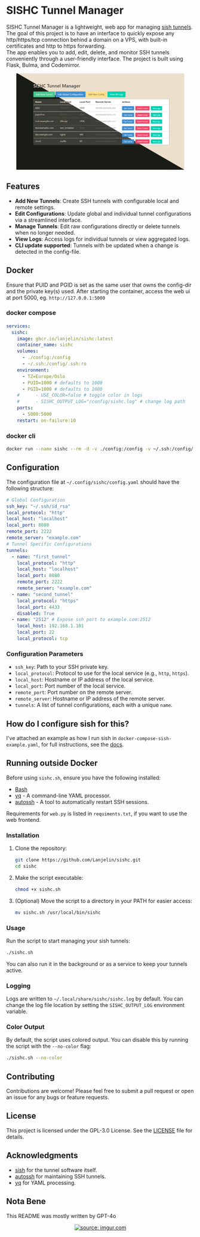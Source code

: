 # SISHC Tunnel Manager

SISHC Tunnel Manager is a lightweight, web app for managing [sish tunnels](https://docs.ssi.sh/).
The goal of this project is to have an interface to quickly expose any http/https/tcp connection behind a domain on a VPS, with built-in certificates and http to https forwarding.  
The app enables you to add, edit, delete, and monitor SSH tunnels conveniently through a user-friendly interface.
The project is built using Flask, Bulma, and Codemirror.

<div align="center">
  <a href="https://github.com/Lanjelin/sishc/blob/main/.github/sishc.png">
    <img src="https://raw.githubusercontent.com/Lanjelin/sishc/refs/heads/main/.github/sishc.png" title="screenshot" width="450" />
  </a>
</div>

## Features

- **Add New Tunnels**: Create SSH tunnels with configurable local and remote settings.
- **Edit Configurations**: Update global and individual tunnel configurations via a streamlined interface.
- **Manage Tunnels**: Edit raw configurations directly or delete tunnels when no longer needed.
- **View Logs**: Access logs for individual tunnels or view aggregated logs.
- **CLI update supported**: Tunnels with be updated when a change is detected in the config-file.

## Docker

Ensure that PUID and PGID is set as the same user that owns the config-dir and the private key(s) used.
After starting the container, access the web ui at port 5000, eg. `http://127.0.0.1:5000`

### docker compose

```yaml
services:
  sishc:
    image: ghcr.io/lanjelin/sishc:latest
    container_name: sishc
    volumes:
      - ./config:/config
      - ~/.ssh:/config/.ssh:ro
    environment:
      - TZ=Europe/Oslo
      - PUID=1000 # defaults to 1000
      - PGID=1000 # defaults to 1000
    #      - USE_COLOR=false # toggle color in logs
    #      - SISHC_OUTPUT_LOG="/config/sishc.log" # change log path
    ports:
      - 5000:5000
    restart: on-failure:10
```

### docker cli

```bash
docker run --name sishc --rm -d -v ./config:/config -v ~/.ssh:/config/.ssh:ro -e TZ=Europe/Oslo -e PUID=${UID} -e PGID=${GID} -p 5000:5000 ghcr.io/lanjelin/sishc:latest
```

## Configuration

The configuration file at `~/.config/sishc/config.yaml` should have the following structure:

```yaml
# Global Configuration
ssh_key: "~/.ssh/id_rsa"
local_protocol: "http"
local_host: "localhost"
local_port: 8080
remote_port: 2222
remote_server: "example.com"
# Tunnel Specific Configurations
tunnels:
  - name: "first_tunnel"
    local_protocol: "http"
    local_host: "localhost"
    local_port: 8080
    remote_port: 2222
    remote_server: "example.com"
  - name: "second_tunnel"
    local_protocol: "https"
    local_port: 4433
    disabled: True
  - name: "2512" # Expose ssh port to example.com:2512
    local_host: 192.168.1.101
    local_port: 22
    local_protocol: tcp
```

### Configuration Parameters

- `ssh_key`: Path to your SSH private key.
- `local_protocol`: Protocol to use for the local service (e.g., `http`, `https`).
- `local_host`: Hostname or IP address of the local service.
- `local_port`: Port number of the local service.
- `remote_port`: Port number on the remote server.
- `remote_server`: Hostname or IP address of the remote server.
- `tunnels`: A list of tunnel configurations, each with a unique `name`.

## How do I configure sish for this?

I've attached an example as how I run sish in `docker-compose-sish-example.yaml`, for full instructions, see the [docs](https://docs.ssi.sh/getting-started#docker-compose).

## Running outside Docker

Before using `sishc.sh`, ensure you have the following installed:

- [Bash](https://www.gnu.org/software/bash/)
- [yq](https://github.com/mikefarah/yq) - A command-line YAML processor.
- [autossh](https://github.com/haifux/autossh) - A tool to automatically restart SSH sessions.

Requirements for `web.py` is listed in `requiments.txt`, if you want to use the web frontend.

### Installation

1. Clone the repository:

   ```bash
   git clone https://github.com/Lanjelin/sishc.git
   cd sishc
   ```

2. Make the script executable:

   ```bash
   chmod +x sishc.sh
   ```

3. (Optional) Move the script to a directory in your PATH for easier access:

   ```bash
   mv sishc.sh /usr/local/bin/sishc
   ```

### Usage

Run the script to start managing your sish tunnels:

```bash
./sishc.sh
```

You can also run it in the background or as a service to keep your tunnels active.

### Logging

Logs are written to `~/.local/share/sishc/sishc.log` by default. You can change the log file location by setting the `SISHC_OUTPUT_LOG` environment variable.

### Color Output

By default, the script uses colored output. You can disable this by running the script with the `--no-color` flag:

```bash
./sishc.sh --no-color
```

## Contributing

Contributions are welcome! Please feel free to submit a pull request or open an issue for any bugs or feature requests.

## License

This project is licensed under the GPL-3.0 License. See the [LICENSE](LICENSE) file for details.

## Acknowledgments

- [sish](https://docs.ssi.sh/) for the tunnel software itself.
- [autossh](https://github.com/haifux/autossh) for maintaining SSH tunnels.
- [yq](https://github.com/mikefarah/yq) for YAML processing.

## Nota Bene

This README was mostly written by GPT-4o

<div align="center">
  <a href="https://imgur.com/k4VWmn7">
    <img src="https://user-images.githubusercontent.com/74038190/216644507-4f06ea29-bf55-4356-aac0-d42751461a9d.gif" title="source: imgur.com" width="150" />
  </a>
</div>
